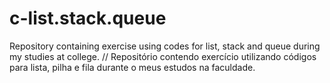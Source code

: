 # c-list.stack.queue
Repository containing exercise using codes for list, stack and queue during my studies at college. // Repositório contendo exercício utilizando códigos para lista, pilha e fila durante o meus estudos na faculdade.

